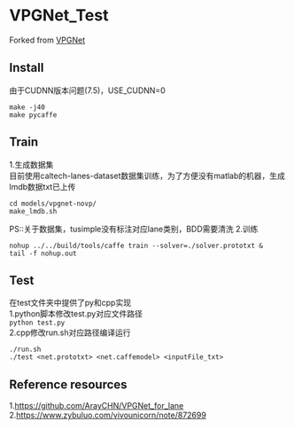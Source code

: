 # VPGNet_Test
Forked from [VPGNet](https://github.com/SeokjuLee/VPGNet)

## Install
由于CUDNN版本问题(7.5)，USE_CUDNN=0
```shell
make -j40
make pycaffe
```
## Train
1.生成数据集</br>
目前使用caltech-lanes-dataset数据集训练，为了方便没有matlab的机器，生成lmdb数据txt已上传
```
cd models/vpgnet-novp/
make_lmdb.sh
````
PS::关于数据集，tusimple没有标注对应lane类别，BDD需要清洗
2.训练
```shell
nohup ../../build/tools/caffe train --solver=./solver.prototxt &
tail -f nohup.out
```
## Test
在test文件夹中提供了py和cpp实现</br>
1.python脚本修改test.py对应文件路径</br>
`python test.py`</br>
2.cpp修改run.sh对应路径编译运行
```
./run.sh
./test <net.prototxt> <net.caffemodel> <inputFile_txt>
```
## Reference resources
1.https://github.com/ArayCHN/VPGNet_for_lane
2.https://www.zybuluo.com/vivounicorn/note/872699

